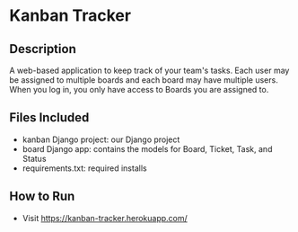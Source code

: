 # Kanban Tracker
## Description
A web-based application to keep track of your team's tasks. Each user may be assigned to multiple boards and each board may have multiple users.  When you log in, you only have access to Boards you are assigned to.

## Files Included
* kanban Django project: our Django project
* board Django app: contains the models for Board, Ticket, Task, and Status
* requirements.txt: required installs

## How to Run
* Visit https://kanban-tracker.herokuapp.com/
